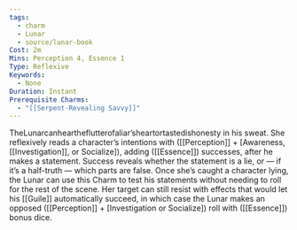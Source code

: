 ```yaml
---
tags:
  - charm
  - Lunar
  - source/lunar-book
Cost: 2m
Mins: Perception 4, Essence 1
Type: Reflexive
Keywords:
  - None
Duration: Instant
Prerequisite Charms:
  - "[[Serpent-Revealing Savvy]]"
---
```

TheLunarcanheartheflutterofaliar’sheartortastedishonesty in his sweat. She reflexively reads a character’s intentions with ([[Perception]] + [Awareness, [[Investigation]], or Socialize]), adding ([[Essence]]) successes, after he makes a statement. Success reveals whether the statement is a lie, or — if it’s a half-truth — which parts are false. Once she’s caught a character lying, the Lunar can use this Charm to test his statements without needing to roll for the rest of the scene. Her target can still resist with effects that would let his [[Guile]] automatically succeed, in which case the Lunar makes an opposed ([[Perception]] + [Investigation or Socialize]) roll with ([[Essence]]) bonus dice.